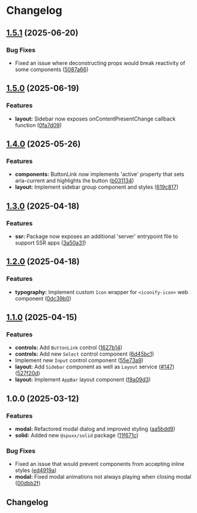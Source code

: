 # Changelog

## [1.5.1](https://github.com/spuxx-dev/jslibs/compare/solid-v1.5.0...solid-v1.5.1) (2025-06-20)


### Bug Fixes

* Fixed an issue where deconstructing props would break reactivity of some components ([5087a66](https://github.com/spuxx-dev/jslibs/commit/5087a665924266c1d0ab592bcc23d943f42bf99f))

## [1.5.0](https://github.com/spuxx-dev/jslibs/compare/solid-v1.4.0...solid-v1.5.0) (2025-06-19)


### Features

* **layout:** Sidebar now exposes onContentPresentChange callback function ([0fa7d09](https://github.com/spuxx-dev/jslibs/commit/0fa7d097bc5782b8db4394a4a368461c5d55f6fc))

## [1.4.0](https://github.com/spuxx-dev/jslibs/compare/solid-v1.3.0...solid-v1.4.0) (2025-05-26)


### Features

* **components:** ButtonLink now implements 'active' property that sets aria-current and highlights the button ([b031134](https://github.com/spuxx-dev/jslibs/commit/b03113422eb7d08486c3ec3a642c181348e0a110))
* **layout:** Implement sidebar group component and styles ([619c817](https://github.com/spuxx-dev/jslibs/commit/619c8174c3e9d6659a63041a2ffb1bf8698825e5))

## [1.3.0](https://github.com/spuxx-dev/jslibs/compare/solid-v1.2.0...solid-v1.3.0) (2025-04-18)


### Features

* **ssr:** Package now exposes an additional 'server' entrypoint file to support SSR apps ([3a50a31](https://github.com/spuxx-dev/jslibs/commit/3a50a317b6201098b5a5812aa12562224385cc5c))

## [1.2.0](https://github.com/spuxx-dev/jslibs/compare/solid-v1.1.0...solid-v1.2.0) (2025-04-18)


### Features

* **typography:** Implement custom `Icon` wrapper for `<iconify-icon>` web component ([0dc39b0](https://github.com/spuxx-dev/jslibs/commit/0dc39b08e591046c64f463d39dbe2449a1ff17ba))

## [1.1.0](https://github.com/spuxx-dev/jslibs/compare/solid-v1.0.0...solid-v1.1.0) (2025-04-15)


### Features

* **controls:** Add `ButtonLink` control ([1627b14](https://github.com/spuxx-dev/jslibs/commit/1627b144df9aaf4de347866f8bb9540384b32613))
* **controls:** Add new `Select` control component ([6d45bc1](https://github.com/spuxx-dev/jslibs/commit/6d45bc18e03d32c088bfd29a886f4f42cda6f3bd))
* Implement new `Input` control component ([55e73a9](https://github.com/spuxx-dev/jslibs/commit/55e73a987252ae4a9c4008bdbd3250f125db2297))
* **layout:** Add `Sidebar` component as well as `Layout` service ([#147](https://github.com/spuxx-dev/jslibs/issues/147)) ([527f20d](https://github.com/spuxx-dev/jslibs/commit/527f20d3461c7509d5e63dec2f4cc64bef65a7a3))
* **layout:** Implement `AppBar` layout component ([f8a09d3](https://github.com/spuxx-dev/jslibs/commit/f8a09d3c7a86e05314549effad3a4991ff7985f0))

## 1.0.0 (2025-03-12)


### Features

* **modal:** Refactored modal dialog and improved styling ([aa5bdd9](https://github.com/spuxx-dev/jslibs/commit/aa5bdd93aac610c6cd906d4d6fdb9410474b0087))
* **solid:** Added new `@spuxx/solid` package ([11f671c](https://github.com/spuxx-dev/jslibs/commit/11f671c422d668fe4323b76c7ec22ae844e4ea05))


### Bug Fixes

* Fixed an issue that would prevent components from accepting inline styles ([ed4919a](https://github.com/spuxx-dev/jslibs/commit/ed4919a8afe75411c1e9bb2606d43ae756e7c782))
* **modal:** Fixed modal animations not always playing when closing modal ([00dbb2f](https://github.com/spuxx-dev/jslibs/commit/00dbb2fdd0fb5f01c6e482ddf2c91eaf147599e8))

## Changelog
